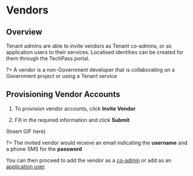# Vendors
## Overview
Tenant admins are able to invite vendors as Tenant co-admins, or as application users to their services. Localised identities can be created for them through the TechPass portal.

?> A vendor is a non-Government developer that is collaborating on a Government project or using a Tenant service

## Provisioning Vendor Accounts
 1. To provision vendor accounts, click **Invite Vendor**

 2. Fill in the required information and click **Submit**

(Insert GIF here)


?> The invited vendor would receive an email indicating the **username** and a phone SMS for the **password**

You can then proceed to add the vendor as a [co-admin](namespaces#Managing-Tenant-Admins) or add as an [application user](applications#Managing-Access-to-your-App)
